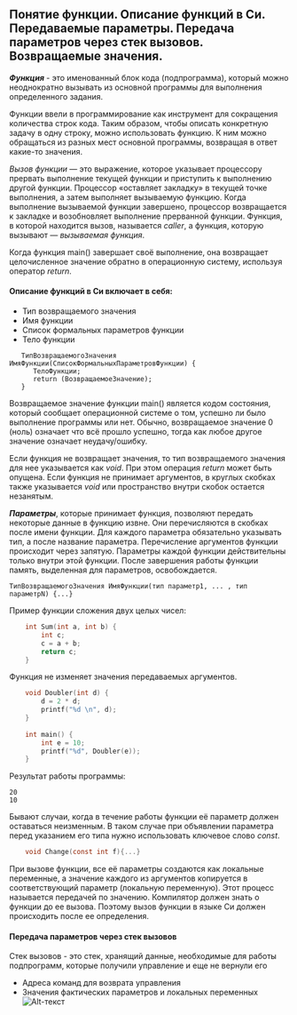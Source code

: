 ## Понятие функции. Описание функций в Си. Передаваемые параметры. Передача параметров через стек вызовов. Возвращаемые значения.
***Функция*** - это именованный блок кода (подпрограмма), который можно неоднократно вызывать из основной программы для выполнения определенного задания.

Функции ввели в программирование как инструмент для сокращения количества строк кода. Таким образом, чтобы описать конкретную задачу в одну строку, можно использовать функцию.
К ним можно обращаться из разных мест основной программы, возвращая в ответ какие-то значения.

*Вызов функции* — это выражение, которое указывает процессору прервать выполнение текущей функции и приступить к выполнению другой функции. Процессор «оставляет закладку» в текущей точке выполнения, а затем выполняет вызываемую функцию. Когда выполнение вызываемой функции завершено, процессор возвращается к закладке и возобновляет выполнение прерванной функции. Функция, в которой находится вызов, называется *caller*, а функция, которую вызывают — *вызываемая функция*. 

Когда функция main() завершает своё выполнение, она возвращает целочисленное значение обратно в операционную систему, используя оператор *return*.


#### Описание функций в Си включает в себя:
-	Тип возвращаемого значения
-	Имя функции
-	Список формальных параметров функции
-	Тело функции
```
   ТипВозвращаемогоЗначения ИмяФункции(СписокФормальныхПараметровФункции) {
      ТелоФункции;
      return (ВозвращаемоеЗначение);
   }
```
Возвращаемое значение функции main() является кодом состояния, который сообщает операционной системе о том, успешно ли было выполнение программы или нет. Обычно, возвращаемое значение 0 (ноль) означает что всё прошло успешно, тогда как любое другое значение означает неудачу/ошибку.


Если функция не возвращает значения, то тип возвращаемого значения для нее указывается как *void*. 
При этом операция *return* может быть опущена. Если функция не принимает аргументов, в круглых скобках также указывается *void*
или пространство внутри скобок остается незанятым.




***Параметры***, которые принимает функция, позволяют передать некоторые данные в функцию извне.
Они перечисляются в скобках после имени функции. Для каждого параметра обязательно указывать тип,
а после название параметра. Перечисление аргументов функции происходит через запятую.
Параметры каждой функции действительны только внутри этой функции. После завершения работы функции память, выделенная для параметров, освобождается.

```
ТипВозвращаемогоЗначения ИмяФункции(тип параметр1, ... , тип параметрN) {...}
```

Пример функции сложения двух целых чисел:
```c
    int Sum(int a, int b) {
        int c;
        c = a + b;
        return c;
    }
```
Функция не изменяет значения передаваемых аргументов.
```c
    void Doubler(int d) {
        d = 2 * d;
        printf("%d \n", d);
    }
    
    int main() {
        int e = 10;
        printf("%d", Doubler(e));
    }
```
Результат работы программы:
```
20
10
```
Бывают случаи, когда в течение работы функции её параметр должен оставаться неизменным.
В таком случае при объявлении параметра перед указанием его типа нужно использовать ключевое слово *const*.
```c
    void Change(const int f){...}
```
При вызове функции, все её параметры создаются как локальные переменные, а значение каждого из аргументов копируется в соответствующий параметр (локальную переменную). Этот процесс называется передачей по значению.
Компилятор должен знать о функции до ее вызова. Поэтому вызов функции в языке Си должен происходить после ее определения.

#### Передача параметров через стек вызовов
Стек вызовов - это стек, хранящий данные, необходимые для работы подпрограмм, которые получили управление и еще не вернули его
-	Адреса команд для возврата управления
-	Значения фактических параметров и локальных переменных
![Alt-текст](https://avatars1.githubusercontent.com/u/5384215?v=3&s=460 "Орк")


